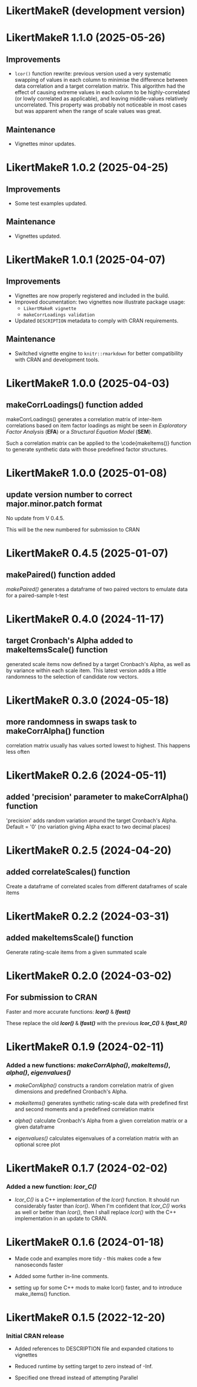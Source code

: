 # LikertMakeR (development version)

# LikertMakeR 1.1.0 (2025-05-26)

## Improvements

- `lcor()` function rewrite: 
    previous version used a very systematic swapping of values in each column to minimise the difference between data correlation and a target correlation matrix. This algorithm had the effect of causing extreme values in each column to be highly-correlated (or lowly correlated as applicable), and leaving middle-values relatively uncorrelated. This property was probably not noticeable in most cases but was apparent when the range of scale values was great.

## Maintenance

- Vignettes minor updates.


# LikertMakeR 1.0.2 (2025-04-25)

## Improvements

- Some test examples updated.

## Maintenance

- Vignettes updated.

# LikertMakeR 1.0.1 (2025-04-07)

## Improvements

- Vignettes are now properly registered and included in the build.
- Improved documentation: two vignettes now illustrate package usage:
  - `LikertMakeR vignette`
  - `makeCorrLoadings validation`
- Updated `DESCRIPTION` metadata to comply with CRAN requirements.

## Maintenance

- Switched vignette engine to `knitr::rmarkdown` for better compatibility with CRAN and development tools.

# LikertMakeR 1.0.0 (2025-04-03)

## makeCorrLoadings() function added

makeCorrLoadings() generates a correlation matrix of
inter-item correlations based on item factor loadings as might be seen in
_Exploratory Factor Analysis_ (**EFA**) or a _Structural Equation Model_
(**SEM**).

Such a correlation matrix can be applied to the \code{makeItems()}
function to generate synthetic data with those predefined factor structures.


# LikertMakeR 1.0.0 (2025-01-08)

## update version number to correct major.minor.patch format

No update from V 0.4.5.

This will be the new numbered for submission to CRAN


# LikertMakeR 0.4.5 (2025-01-07)

## makePaired() function added

_makePaired()_ generates a dataframe of two paired vectors to emulate data 
for a paired-sample t-test


# LikertMakeR 0.4.0 (2024-11-17)

## target Cronbach's Alpha added to makeItemsScale() function 

generated scale items now defined by a target Cronbach's Alpha, 
as well as by variance within each scale item.
This latest version adds a little randomness to the selection of 
candidate row vectors.



# LikertMakeR 0.3.0 (2024-05-18)

## more randomness in swaps task to makeCorrAlpha() function

correlation matrix usually has values sorted lowest to highest. This happens less often 



# LikertMakeR 0.2.6 (2024-05-11)

## added 'precision' parameter to makeCorrAlpha() function

'precision' adds random variation around the target Cronbach's Alpha. Default = '0' (no variation giving Alpha exact to two decimal places)




# LikertMakeR 0.2.5 (2024-04-20)

## added correlateScales() function

Create a dataframe of correlated scales  from different dataframes of scale items



# LikertMakeR 0.2.2 (2024-03-31)

## added makeItemsScale() function

Generate rating-scale items from a given summated scale




# LikertMakeR 0.2.0 (2024-03-02)

## For submission to CRAN

Faster and more accurate functions: **_lcor()_** & **_lfast()_**

These replace the old **_lcor()_** & **_lfast()_** with the previous **_lcor_C()_** & **_lfast_R()_**


# LikertMakeR 0.1.9 (2024-02-11)

### Added a new functions: **_makeCorrAlpha()_**, **_makeItems()_**, _alpha()_, _eigenvalues()_

 * _makeCorrAlpha()_ constructs a random correlation matrix of given 
  dimensions and predefined Cronbach's Alpha. 

 * _makeItems()_ generates synthetic rating-scale data with predefined 
  first and second moments and a predefined correlation matrix

 * _alpha()_ calculate Cronbach's Alpha from a given correlation matrix
  or a given dataframe
  
 * _eigenvalues()_ calculates eigenvalues of a correlation matrix with 
  an optional scree plot  


# LikertMakeR 0.1.7 (2024-02-02)

### Added a new function: **_lcor_C()_**

* _lcor_C()_ is a C++ implementation of the _lcor()_ function. 
It should run considerably faster than _lcor()_.
When I'm confident that _lcor_C()_ works as well or better 
than _lcor()_, then I shall replace _lcor()_ with the C++ 
implementation in an update to CRAN. 



# LikertMakeR 0.1.6 (2024-01-18)

* Made code and examples more tidy - this makes code a few nanoseconds faster

* Added some further in-line comments. 

* setting up for some C++ mods to make lcor() faster, and to introduce make_items() function.




# LikertMakeR 0.1.5 (2022-12-20)

### Initial CRAN release

* Added references to DESCRIPTION file and expanded citations to vignettes

* Reduced runtime by setting target to zero instead of -Inf. 

* Specified one thread instead of attempting Parallel




